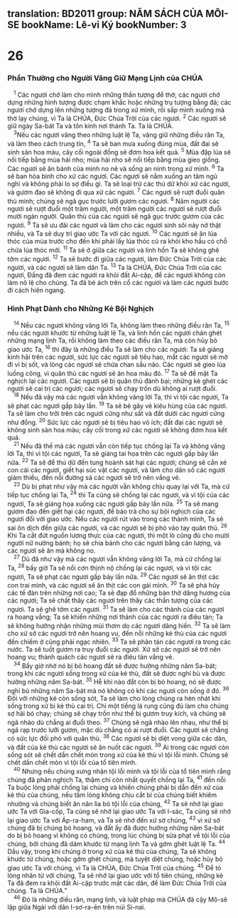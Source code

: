 translation: BD2011
group: NĂM SÁCH CỦA MÔI-SE
bookName: Lê-vi Ký 
bookNumber: 3
-------

<div class="title"><h1>26</h1><h3>Phần Thưởng cho Người Vâng Giữ Mạng Lịnh của CHÚA</h3></div>
<span class="verse le_26_1"> <sup>1</sup> Các ngươi chớ làm cho mình những thần tượng để thờ; các ngươi chớ dựng những hình tượng được chạm khắc hoặc những trụ tượng bằng đá; các ngươi chớ dựng lên những tượng đá trong xứ mình, rồi sấp mình xuống mà thờ lạy chúng, vì Ta là CHÚA, Ðức Chúa Trời của các ngươi. </span>
<span class="verse le_26_2"><sup>2</sup> Các ngươi sẽ giữ ngày Sa-bát Ta và tôn kính nơi thánh Ta. Ta là CHÚA.<br/></span>
<span class="verse le_26_3"> <sup>3</sup>Nếu các ngươi vâng theo những luật lệ Ta, vâng giữ những điều răn Ta, và làm theo cách trung tín, </span>
<span class="verse le_26_4"><sup>4</sup> Ta sẽ ban mưa xuống đúng mùa, đất đai sẽ sinh sản hoa màu, cây cối ngoài đồng sẽ đơm hoa kết quả. </span>
<span class="verse le_26_5"><sup>5</sup> Mùa đập lúa sẽ nối tiếp bằng mùa hái nho; mùa hái nho sẽ nối tiếp bằng mùa gieo giống. Các ngươi sẽ ăn bánh của mình no nê và sống an ninh trong xứ mình. </span>
<span class="verse le_26_6"><sup>6</sup> Ta sẽ ban hòa bình cho xứ các ngươi. Các ngươi sẽ nằm xuống an tâm ngủ nghỉ và không phải lo sợ điều gì. Ta sẽ loại trừ các thú dữ khỏi xứ các ngươi, và gươm đao sẽ không đi qua xứ các ngươi. </span>
<span class="verse le_26_7"><sup>7</sup> Các ngươi sẽ rượt đuổi quân thù mình; chúng sẽ ngã gục trước lưỡi gươm các ngươi. </span>
<span class="verse le_26_8"><sup>8</sup> Năm người các ngươi sẽ rượt đuổi một trăm người, một trăm người các ngươi sẽ rượt đuổi mười ngàn người. Quân thù của các ngươi sẽ ngã gục trước gươm của các ngươi. </span>
<span class="verse le_26_9"><sup>9</sup> Ta sẽ ưu đãi các ngươi và làm cho các ngươi sinh sôi nảy nở thật nhiều, và Ta sẽ duy trì giao ước Ta với các ngươi. </span>
<span class="verse le_26_10"><sup>10</sup> Các ngươi sẽ ăn lúa thóc của mùa trước cho đến khi phải lấy lúa thóc cũ ra khỏi kho hầu có chỗ chứa lúa thóc mới. </span>
<span class="verse le_26_11"><sup>11</sup> Ta sẽ ở giữa các ngươi và linh hồn Ta sẽ không ghê tởm các ngươi. </span>
<span class="verse le_26_12"><sup>12</sup> Ta sẽ bước đi giữa các ngươi, làm Ðức Chúa Trời của các ngươi, và các ngươi sẽ làm dân Ta. </span>
<span class="verse le_26_13"><sup>13</sup> Ta là CHÚA, Ðức Chúa Trời của các ngươi, Ðấng đã đem các ngươi ra khỏi đất Ai-cập, để các ngươi không còn làm nô lệ cho chúng. Ta đã bẻ ách trên cổ các ngươi và làm các ngươi bước đi cách hiên ngang.<br/></span>
<div class="title"><h3>Hình Phạt Dành cho Những Kẻ Bội Nghịch</h3></div>
<span class="verse le_26_14"> <sup>14</sup> Nếu các ngươi không vâng lời Ta, không làm theo những điều răn Ta, </span>
<span class="verse le_26_15"><sup>15</sup> nếu các ngươi khước từ những luật lệ Ta, và linh hồn các ngươi chán ghét những mạng lịnh Ta, rồi không làm theo các điều răn Ta, mà còn hủy bỏ giao ước Ta, </span>
<span class="verse le_26_16"><sup>16</sup> thì đây là những điều Ta sẽ làm cho các ngươi: Ta sẽ giáng kinh hãi trên các ngươi, sức lực các ngươi sẽ tiêu hao, mắt các ngươi sẽ mờ đi vì bị sốt, và lòng các ngươi sẽ chứa chan sầu não. Các ngươi sẽ gieo lúa luống công, vì quân thù các ngươi sẽ ăn hoa màu đó. </span>
<span class="verse le_26_17"><sup>17</sup> Ta sẽ để mặt Ta nghịch lại các ngươi. Các ngươi sẽ bị quân thù đánh bại; những kẻ ghét các ngươi sẽ cai trị các ngươi; các ngươi sẽ chạy trốn dù không ai rượt đuổi.<br/></span>
<span class="verse le_26_18"> <sup>18</sup> Nếu đã vậy mà các ngươi vẫn không vâng lời Ta, thì vì tội các ngươi, Ta sẽ phạt các ngươi gấp bảy lần. </span>
<span class="verse le_26_19"><sup>19</sup> Ta sẽ bẻ gãy vẻ kiêu hùng của các ngươi. Ta sẽ làm cho trời trên các ngươi cứng như sắt và đất dưới các ngươi cứng như đồng. </span>
<span class="verse le_26_20"><sup>20</sup> Sức lực các ngươi sẽ bị tiêu hao vô ích; đất đai các ngươi sẽ không sinh sản hoa màu; cây cối trong xứ các ngươi sẽ không đơm hoa kết quả.<br/></span>
<span class="verse le_26_21"> <sup>21</sup> Nếu đã thế mà các ngươi vẫn còn tiếp tục chống lại Ta và không vâng lời Ta, thì vì tội các ngươi, Ta sẽ giáng tai họa trên các ngươi gấp bảy lần nữa. </span>
<span class="verse le_26_22"><sup>22</sup> Ta sẽ để thú dữ đến tung hoành sát hại các ngươi; chúng sẽ cắn xé con cái các ngươi, giết hại súc vật các ngươi, và làm cho dân số các ngươi giảm thiểu, đến nỗi đường sá các ngươi sẽ trở nên vắng vẻ.<br/></span>
<span class="verse le_26_23"> <sup>23</sup> Dù bị phạt như vậy mà các người vẫn không chịu quay lại với Ta, mà cứ tiếp tục chống lại Ta, </span>
<span class="verse le_26_24"><sup>24</sup> thì Ta cũng sẽ chống lại các ngươi, và vì tội của các ngươi, Ta sẽ giáng họa xuống các ngươi gấp bảy lần nữa. </span>
<span class="verse le_26_25"><sup>25</sup> Ta sẽ mang gươm đao đến giết hại các ngươi, để báo trả cho sự bội nghịch của các ngươi đối với giao ước. Nếu các ngươi rút vào trong các thành mình, Ta sẽ sai ôn dịch đến giữa các ngươi, và các ngươi sẽ bị phó vào tay quân thù. </span>
<span class="verse le_26_26"><sup>26</sup> Khi Ta cắt đứt nguồn lương thực của các ngươi, thì một lò cũng đủ cho mười người nữ nướng bánh; họ sẽ chia bánh cho các ngươi bằng cân lượng, và các ngươi sẽ ăn mà không no.<br/></span>
<span class="verse le_26_27"> <sup>27</sup> Dù đã như vậy mà các ngươi vẫn không vâng lời Ta, mà cứ chống lại Ta, </span>
<span class="verse le_26_28"><sup>28</sup> bấy giờ Ta sẽ nổi cơn thịnh nộ chống lại các ngươi, và vì tội các ngươi, Ta sẽ phạt các ngươi gấp bảy lần nữa. </span>
<span class="verse le_26_29"><sup>29</sup> Các ngươi sẽ ăn thịt các con trai mình, và các ngươi sẽ ăn thịt các con gái mình. </span>
<span class="verse le_26_30"><sup>30</sup> Ta sẽ phá hủy các tế đàn trên những nơi cao; Ta sẽ đạp đổ những bàn thờ dâng hương của các ngươi; Ta sẽ chất thây các ngươi trên thây các thần tượng của các ngươi. Ta sẽ ghê tởm các ngươi. </span>
<span class="verse le_26_31"><sup>31</sup> Ta sẽ làm cho các thành của các ngươi ra hoang vắng; Ta sẽ khiến những nơi thánh của các ngươi ra điêu tàn; Ta sẽ không hưởng nhận những mùi thơm do các ngươi dâng hiến. </span>
<span class="verse le_26_32"><sup>32</sup> Ta sẽ làm cho xứ sở các ngươi trở nên hoang vu, đến nỗi những kẻ thù của các ngươi đến chiếm ở cũng phải ngạc nhiên. </span>
<span class="verse le_26_33"><sup>33</sup> Ta sẽ phân tán các ngươi ra trong các nước. Ta sẽ tuốt gươm ra truy đuổi các ngươi. Xứ sở các ngươi sẽ trở nên hoang vu; thành quách các ngươi sẽ ra điêu tàn vắng vẻ.<br/></span>
<span class="verse le_26_34"> <sup>34</sup> Bấy giờ nhờ nó bị bỏ hoang đất sẽ được hưởng những năm Sa-bát; trong khi các ngươi sống trong xứ của kẻ thù, đất sẽ được nghỉ bù và được hưởng những năm Sa-bát. </span>
<span class="verse le_26_35"><sup>35</sup> Hễ khi nào đất còn bị bỏ hoang, nó sẽ được nghỉ bù những năm Sa-bát mà nó không có khi các ngươi còn sống ở đó. </span>
<span class="verse le_26_36"><sup>36</sup> Ðối với những kẻ còn sống sót, Ta sẽ làm cho lòng chúng ra hèn nhát khi sống trong xứ bị kẻ thù cai trị. Chỉ một tiếng lá rung cũng đủ làm cho chúng sợ hãi bỏ chạy; chúng sẽ chạy trốn như thể bị gươm truy kích, và chúng sẽ ngã nhào dù chẳng ai đuổi theo. </span>
<span class="verse le_26_37"><sup>37</sup> Chúng sẽ ngã nhào lên nhau, như thể bị ngã rạp trước lưỡi gươm, mặc dù chẳng có ai rượt đuổi. Các ngươi sẽ chẳng có sức lực đối phó với quân thù. </span>
<span class="verse le_26_38"><sup>38</sup> Các ngươi sẽ bị diệt vong giữa các dân, và đất của kẻ thù các ngươi sẽ ăn nuốt các ngươi. </span>
<span class="verse le_26_39"><sup>39</sup> Ai trong các ngươi còn sống sót sẽ chết dần chết mòn trong xứ của kẻ thù vì tội lỗi mình. Chúng sẽ chết dần chết mòn vì tội lỗi của tổ tiên mình.<br/></span>
<span class="verse le_26_40"> <sup>40</sup> Nhưng nếu chúng xưng nhận tội lỗi mình và tội lỗi của tổ tiên mình rằng chúng đã phản nghịch Ta, thậm chí còn nhất quyết chống lại Ta, </span>
<span class="verse le_26_41"><sup>41</sup> đến nỗi Ta buộc lòng phải chống lại chúng và khiến chúng phải bị dẫn đến xứ của kẻ thù của chúng, nếu tấm lòng không chịu cắt bì của chúng biết khiêm nhường và chúng biết ăn năn lìa bỏ tội lỗi của chúng, </span>
<span class="verse le_26_42"><sup>42</sup> Ta sẽ nhớ lại giao ước Ta với Gia-cốp, Ta cũng sẽ nhớ lại giao ước Ta với I-sác, Ta cũng sẽ nhớ lại giao ước Ta với Áp-ra-ham, và Ta sẽ nhớ đến xứ sở chúng, </span>
<span class="verse le_26_43"><sup>43</sup> vì xứ sở chúng đã bị chúng bỏ hoang, và đất ấy đã được hưởng những năm Sa-bát do bị bỏ hoang vì không có chúng, trong lúc chúng bị sửa phạt về tội lỗi của chúng, bởi chúng đã dám khước từ mạng lịnh Ta và gớm ghét luật lệ Ta. </span>
<span class="verse le_26_44"><sup>44</sup> Dầu vậy, trong khi chúng ở trong xứ của kẻ thù của chúng, Ta sẽ không khước từ chúng, hoặc gớm ghét chúng, mà tuyệt diệt chúng, hoặc hủy bỏ giao ước Ta với chúng, vì Ta là CHÚA, Ðức Chúa Trời của chúng. </span>
<span class="verse le_26_45"><sup>45</sup> Ðể tỏ lòng nhân từ với chúng, Ta sẽ nhớ lại giao ước với tổ tiên chúng, những kẻ Ta đã đem ra khỏi đất Ai-cập trước mặt các dân, để làm Ðức Chúa Trời của chúng. Ta là CHÚA.”<br/></span>
<span class="verse le_26_46"> <sup>46</sup> Ðó là những điều răn, mạng lịnh, và luật pháp mà CHÚA đã cậy Mô-sê lập giữa Ngài với dân I-sơ-ra-ên trên núi Si-nai.<br/></span>
